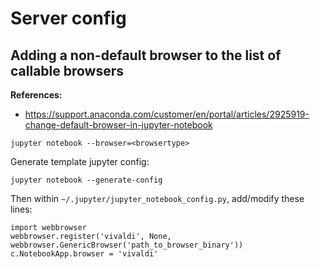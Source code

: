 # Server config

## Adding a non-default browser to the list of callable browsers

**References:**
- https://support.anaconda.com/customer/en/portal/articles/2925919-change-default-browser-in-jupyter-notebook

~~~~
jupyter notebook --browser=<browsertype>
~~~~

Generate template jupyter config:

~~~~
jupyter notebook --generate-config
~~~~

Then within `~/.jupyter/jupyter_notebook_config.py`, add/modify these lines:

~~~~
import webbrowser
webbrowser.register('vivaldi', None, webbrowser.GenericBrowser('path_to_browser_binary'))
c.NotebookApp.browser = 'vivaldi'
~~~~
